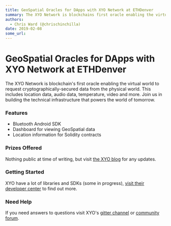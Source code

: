```yaml
---
title: GeoSpatial Oracles for DApps with XYO Network at ETHDenver
summary: The XYO Network is blockchains first oracle enabling the virtual world to request cryptographically-secured data from the physical world. This includes location data, audio data, temperature, video and more. Join us in building the technical infrastructure that powers the world of tomorrow. Features Bluetooth Android SDK Dashboard for viewing GeoSpatial data Location information for Solidity contracts Prizes Offered Nothing public at time of writing, but visit the XYO blog for any updates. Getti
authors:
  - Chris Ward (@chrischinchilla)
date: 2019-02-08
some_url: 
---
```


# GeoSpatial Oracles for DApps with XYO Network at ETHDenver


The XYO Network is blockchain's first oracle enabling the virtual world to request cryptographically-secured data from the physical world. This includes location data, audio data, temperature, video and more. Join us in building the technical infrastructure that powers the world of tomorrow.

### Features

- Bluetooth Android SDK
- Dashboard for viewing GeoSpatial data
- Location information for Solidity contracts

### Prizes Offered

Nothing public at time of writing, but visit [the XYO blog](https://medium.com/xyonetwork) for any updates.

### Getting Started

XYO have a lot of libraries and SDKs (some in progress), [visit their developer center](https://developers.xyo.network) to find out more.

### Need Help

If you need answers to questions visit XYO's [gitter channel](https://gitter.im/XYOracleNetwork/Dev?utm_source=share-link&utm_medium=link&utm_campaign=share-link) or [community forum](https://geohackers.xyo.network).
